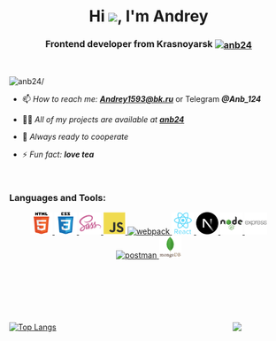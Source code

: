 <h1 align="center">Hi <img src="https://media.giphy.com/media/hvRJCLFzcasrR4ia7z/giphy.gif" width="30px"/>, I'm Andrey</h1>

<h3 align="center">Frontend developer from Krasnoyarsk <a href="https://www.codewars.com/users/anb24" target="blank"><img align="center" src="https://camo.githubusercontent.com/4daf80f5cc6dd6a5c1d0f0f95f1b8e1815038df7638591d682fcceafeac5839e/68747470733a2f2f6769742e696f2f4a4d643461" alt="anb24" height="50"      width="50" /></a></h3>

<br>
<p align="left"> <img src=https://komarev.com/ghpvc/?username=anb24&style=plastic &color=blue alt=anb24/> </p>

- 📫 *How to reach me:* ***Andrey1593@bk.ru*** or Telegram ***@Anb_124***

- 👨‍💻 *All of my projects are available at* ***[anb24](https://github.com/anb24?tab=repositories)***

- :rocket: *Always ready to cooperate*

- ⚡ *Fun fact:* ***love tea***
<br>

<h3 align="left">Languages and Tools:</h3>
<p align="center">
    <a href="https://www.w3.org/html/" target="_blank"> <img src="https://raw.githubusercontent.com/devicons/devicon/master/icons/html5/html5-original-wordmark.svg" alt="html5" title="HTML5" width="40" height="40"/> </a>
    <a href="https://www.w3schools.com/css/" target="_blank"> <img src="https://raw.githubusercontent.com/devicons/devicon/master/icons/css3/css3-original-wordmark.svg" alt="css3" title="CSS3" width="40" height="40"/> </a>
    <a href="https://sass-lang.com" target="_blank"> <img src="https://raw.githubusercontent.com/devicons/devicon/master/icons/sass/sass-original.svg" alt="sass" title="SASS" width="40" height="40"/> </a>
    <a href="https://developer.mozilla.org/en-US/docs/Web/JavaScript" target="_blank"> <img src="https://raw.githubusercontent.com/devicons/devicon/master/icons/javascript/javascript-original.svg" alt="javascript" title="JavaScript" width="40" height="40"/> </a>
    <a href="https://webpack.js.org/" target="_blank"> <img src="https://www.vectorlogo.zone/logos/js_webpack/js_webpack-icon.svg" alt="webpack" title="Webpack" width="40" height="40"/> </a>
    <a href="https://reactjs.org/" target="_blank"> <img src="https://raw.githubusercontent.com/devicons/devicon/master/icons/react/react-original-wordmark.svg" alt="react" title="React" width="40" height="40"/> </a>
    <a href="https://nextjs.org/" target="_blank"> <img src="https://github.com/devicons/devicon/blob/master/icons/nextjs/nextjs-original.svg" alt="nextJS" title="NextJS" width="40" height="40"/> </a>
    <a href="https://nodejs.org" target="_blank"> <img src="https://raw.githubusercontent.com/devicons/devicon/master/icons/nodejs/nodejs-original-wordmark.svg" alt="nodejs" title="NodeJS" width="40" height="40"/> </a>
    <a href="https://expressjs.com" target="_blank"> <img src="https://raw.githubusercontent.com/devicons/devicon/master/icons/express/express-original-wordmark.svg" alt="express" title="Express" width="40" height="40"/> </a>
    <a href="https://www.postman.com/" target="_blank"> <img src="https://www.vectorlogo.zone/logos/getpostman/getpostman-icon.svg" alt="postman" title="Postman" width="40" height="40"/> </a>
    <a href="https://www.mongodb.com/" target="_blank"> <img src="https://raw.githubusercontent.com/devicons/devicon/master/icons/mongodb/mongodb-original-wordmark.svg" alt="mongodb" title="MongoDB" width="40" height="40"/> </a>
    </p>
  
  <br>
  <br>
  <br>
  <br>
  <br>
  
[![Top Langs](https://github-readme-stats.vercel.app/api/top-langs/?username=anb24&layout=compact&theme=merko)](https://github.com/anuraghazra/github-readme-stats)
<img src="https://media4.giphy.com/media/lP8xu5t2DLGG045H8F/giphy.gif" width="100" frameBorder="0" class="giphy-embed" align="right"/>
